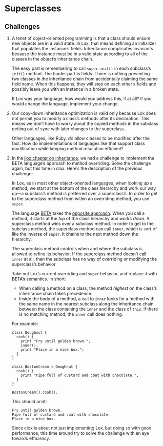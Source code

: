 # Superclasses

## Challenges

1. A tenet of object-oriented programming is that a class should ensure new objects are in a valid state. In Lox, that means defining an initializer that populates the instance’s fields. Inheritance complicates invariants because the instance must be in a valid state according to all of the classes in the object’s inheritance chain.

   The easy part is remembering to call `super.init()` in each subclass’s `init()` method. The harder part is fields. There is nothing preventing two classes in the inheritance chain from accidentally claiming the same field name. When this happens, they will step on each other’s fields and possibly leave you with an instance in a broken state.

   If Lox was your language, how would you address this, if at all? If you would change the language, implement your change.

2. Our copy-down inheritance optimization is valid only because Lox does not permit you to modify a class’s methods after its declaration. This means we don’t have to worry about the copied methods in the subclass getting out of sync with later changes to the superclass.

   Other languages, like Ruby, _do_ allow classes to be modified after the fact. How do implementations of languages like that support class modification while keeping method resolution efficient?

3. In the [jlox chapter on inheritance](http://www.craftinginterpreters.com/inheritance.html), we had a challenge to implement the BETA language’s approach to method overriding. Solve the challenge again, but this time in clox. Here’s the description of the previous challenge:

   In Lox, as in most other object-oriented languages, when looking up a method, we start at the bottom of the class hierarchy and work our way up—a subclass’s method is preferred over a superclass’s. In order to get to the superclass method from within an overriding method, you use `super`.

   The language [BETA](https://beta.cs.au.dk/) takes the [opposite approach](http://journal.stuffwithstuff.com/2012/12/19/the-impoliteness-of-overriding-methods/). When you call a method, it starts at the _top_ of the class hierarchy and works _down_. A superclass method wins over a subclass method. In order to get to the subclass method, the superclass method can call `inner`, which is sort of like the inverse of `super`. It chains to the next method down the hierarchy.

   The superclass method controls when and where the subclass is allowed to refine its behavior. If the superclass method doesn’t call `inner` at all, then the subclass has no way of overriding or modifying the superclass’s behavior.

   Take out Lox’s current overriding and `super` behavior, and replace it with BETA’s semantics. In short:

   - When calling a method on a class, the method _highest_ on the class’s inheritance chain takes precedence.
   - Inside the body of a method, a call to `inner` looks for a method with the same name in the nearest subclass along the inheritance chain between the class containing the `inner` and the class of `this`. If there is no matching method, the `inner` call does nothing.

   For example:

   ```lox
   class Doughnut {
     cook() {
       print "Fry until golden brown.";
       inner();
       print "Place in a nice box.";
     }
   }

   class BostonCream < Doughnut {
     cook() {
       print "Pipe full of custard and coat with chocolate.";
     }
   }

   BostonCream().cook();
   ```

   This should print:

   ```text
   Fry until golden brown.
   Pipe full of custard and coat with chocolate.
   Place in a nice box.
   ```

   Since clox is about not just implementing Lox, but doing so with good performance, this time around try to solve the challenge with an eye towards efficiency.

